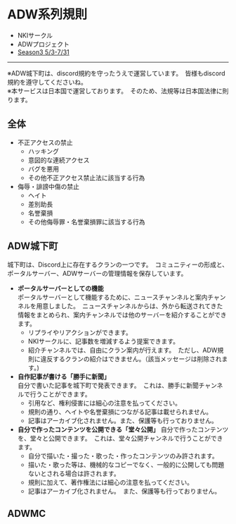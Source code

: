 # ADW系列規則
- NKIサークル
- ADWプロジェクト
- [Season3 5/3-7/31](../Season3.0)
***

※ADW城下町は、discord規約を守ったうえで運営しています。　皆様もdiscord規約を遵守してくださいね。  
※本サービスは日本国で運営しております。　そのため、法規等は日本国法律に則ります。

## 全体
- 不正アクセスの禁止
    - ハッキング    
    - 意図的な連続アクセス
    - バグを悪用
    - その他不正アクセス禁止法に該当する行為
- 侮辱・誹謗中傷の禁止
    - ヘイト
    - 差別助長
    - 名誉棄損
    - その他侮辱罪・名誉棄損罪に該当する行為

## ADW城下町
城下町は、Discord上に存在するクランの一つです。　コミュニティーの形成と、ポータルサーバー、ADWサーバーの管理情報を保存しています。  
- **ポータルサーバーとしての機能**  
ポータルサーバーとして機能するために、ニュースチャンネルと案内チャンネルを用意しました。　ニュースチャンネルからは、外から転送されてきた情報をまとめられ、案内チャンネルでは他のサーバーを紹介することができます。
    - リプライやリアクションができます。
    - NKIサークルに、記事数を増減するよう提案できます。
    - 紹介チャンネルでは、自由にクラン案内が行えます。　ただし、ADW規則に違反するクランの紹介はできません。（該当メッセージは削除されます。)
- **自作記事が書ける「勝手に新聞」**  
自分で書いた記事を城下町で発表できます。　これは、勝手に新聞チャンネルで行うことができます。
    - 引用など、権利侵害には細心の注意を払ってください。
    - 規則の通り、ヘイトや名誉棄損につながる記事は載せられません。
    - 記事はアーカイブ化されません。また、保護等も行っておりません。
- **自分で作ったコンテンツを公開できる「堂々公開」**
自分で作ったコンテンツを、堂々と公開できます。　これは、堂々公開チャンネルで行うことができます。
    - 自分で描いた・撮った・歌った・作ったコンテンツのみ許されます。
    - 描いた・歌った等は、機械的なコピーでなく、一般的に公開しても問題ないとされる場合は許されます。
    - 規則に加えて、著作権法には細心の注意を払ってください。
    - 記事はアーカイブ化されません。　また、保護等も行っておりません。

## ADWMC